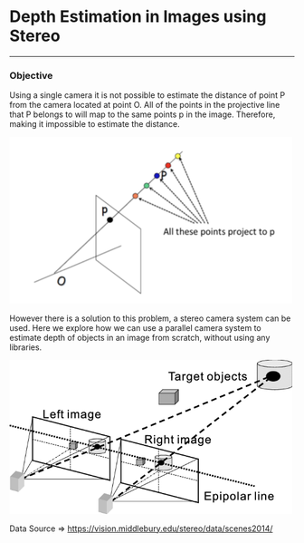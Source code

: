 # Depth Estimation in Images using Stereo
-------
### Objective
Using a single camera it is not possible to estimate the distance of point P from the camera located at point O. All of the points in the projective line that P belongs to will map to the same points p in the image. Therefore, making it impossible to estimate the distance.

<img src="./images/helper_images/Img1.png" width="500" />

However there is a solution to this problem, a stereo camera system can be used. Here we explore how we can use a parallel camera system to estimate depth of objects in an image from scratch, without using any libraries.

<img src="./images/helper_images/Binocular-stereo-vision.png" width="500" />

Data Source => https://vision.middlebury.edu/stereo/data/scenes2014/
